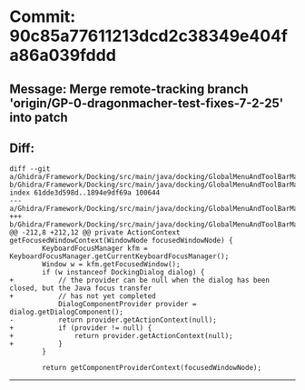 # Commit: 90c85a77611213dcd2c38349e404fa86a039fddd
## Message: Merge remote-tracking branch 'origin/GP-0-dragonmacher-test-fixes-7-2-25' into patch
## Diff:
```
diff --git a/Ghidra/Framework/Docking/src/main/java/docking/GlobalMenuAndToolBarManager.java b/Ghidra/Framework/Docking/src/main/java/docking/GlobalMenuAndToolBarManager.java
index 61dde3d598d..1894e9df69a 100644
--- a/Ghidra/Framework/Docking/src/main/java/docking/GlobalMenuAndToolBarManager.java
+++ b/Ghidra/Framework/Docking/src/main/java/docking/GlobalMenuAndToolBarManager.java
@@ -212,8 +212,12 @@ private ActionContext getFocusedWindowContext(WindowNode focusedWindowNode) {
 		KeyboardFocusManager kfm = KeyboardFocusManager.getCurrentKeyboardFocusManager();
 		Window w = kfm.getFocusedWindow();
 		if (w instanceof DockingDialog dialog) {
+			// the provider can be null when the dialog has been closed, but the Java focus transfer
+			// has not yet completed
 			DialogComponentProvider provider = dialog.getDialogComponent();
-			return provider.getActionContext(null);
+			if (provider != null) {
+				return provider.getActionContext(null);
+			}
 		}
 
 		return getComponentProviderContext(focusedWindowNode);
```
-----------------------------------
